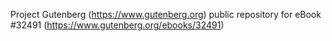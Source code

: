 Project Gutenberg (https://www.gutenberg.org) public repository for eBook #32491 (https://www.gutenberg.org/ebooks/32491)
